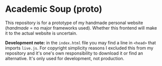 # Academic Soup (proto)
This repository is for a prototype of my handmade personal website (_handmade_ = no major frameworks used). Whether this frontend will make it to the actual website is uncertain.

**Development note:** in the `index.html` file you may find a line in `<head>` that imports `live.js`. For copyright simplicity reasons I excluded this from my repository and it's one's own responsibility to download it or find an alternative. It's only used for development, not production.
